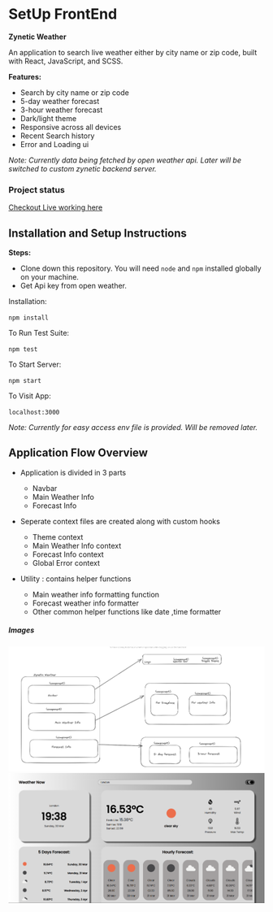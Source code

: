 <h1>SetUp FrontEnd</h1>

**Zynetic Weather**

An application to search live weather either by city name or zip code, built with React, JavaScript, and SCSS.

**Features:**
* Search by city name or zip code
* 5-day weather forecast
* 3-hour weather forecast
* Dark/light theme
* Responsive across all devices
* Recent Search history
* Error and Loading ui


*Note:  Currently data being fetched by open weather api. Later will be switched to custom zynetic backend server.*

<h3>Project status</h3>

[Checkout Live working here](https://zyneticweather0.netlify.app/)


## Installation and Setup Instructions
 
**Steps:**
* Clone down this repository. You will need `node` and `npm` installed globally on your machine.
* Get Api key from open weather.  


Installation:

`npm install`  

To Run Test Suite:  

`npm test`  

To Start Server:

`npm start`  

To Visit App:

`localhost:3000`  

*Note:  Currently for easy access env file is provided. Will be removed later.*

## Application Flow Overview

* Application is divided in 3 parts
   * Navbar
   * Main Weather Info
   * Forecast Info

* Seperate context files are created along with custom hooks
   * Theme context
   * Main Weather Info context
   * Forecast Info context
   * Global Error context

* Utility : contains helper functions
   * Main weather info formatting function
   * Forecast weather info formatter
   * Other common helper functions like date ,time formatter     

<h5>Images</h5>
<img src="./uiFlow.png"/>
<img src="./sampleImg.png"/>
